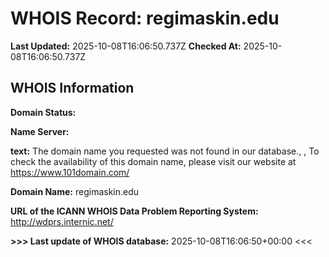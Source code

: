 # WHOIS Record: regimaskin.edu

**Last Updated:** 2025-10-08T16:06:50.737Z
**Checked At:** 2025-10-08T16:06:50.737Z

## WHOIS Information

**Domain Status:** 

**Name Server:** 

**text:** The domain name you requested was not found in our database., , To check the availability of this domain name, please visit our website at https://www.101domain.com/

**Domain Name:** regimaskin.edu

**URL of the ICANN WHOIS Data Problem Reporting System:** http://wdprs.internic.net/

**>>> Last update of WHOIS database:** 2025-10-08T16:06:50+00:00 <<<

